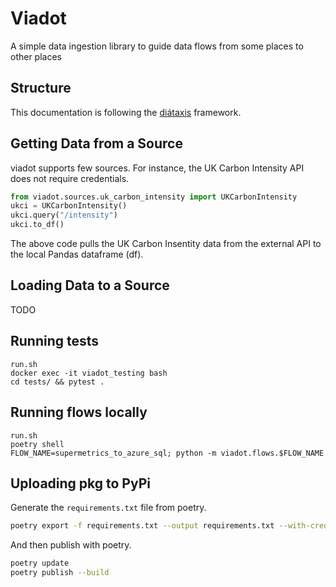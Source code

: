 # Viadot
A simple data ingestion library to guide data flows from some places to other places

## Structure
This documentation is following the [diátaxis](https://diataxis.fr/) framework.

## Getting Data from a Source

viadot supports few sources. For instance, the UK Carbon Intensity API does not require credentials.

```python
from viadot.sources.uk_carbon_intensity import UKCarbonIntensity
ukci = UKCarbonIntensity()
ukci.query("/intensity")
ukci.to_df()
```

The above code pulls the UK Carbon Insentity data from the external API to the local Pandas dataframe (df).

## Loading Data to a Source

TODO

## Running tests
```
run.sh
docker exec -it viadot_testing bash
cd tests/ && pytest .
```

## Running flows locally
```
run.sh
poetry shell
FLOW_NAME=supermetrics_to_azure_sql; python -m viadot.flows.$FLOW_NAME
```

## Uploading pkg to PyPi

Generate the `requirements.txt` file from poetry.

```bash
poetry export -f requirements.txt --output requirements.txt --with-credentials --dev
```

And then publish with poetry.

```bash
poetry update
poetry publish --build
```
